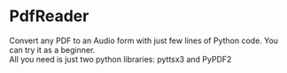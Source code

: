 # PdfReader
Convert any PDF to an Audio form with just few lines of Python code. 
You can try it as a beginner.  
All you need is just two python libraries: pyttsx3 and PyPDF2 

